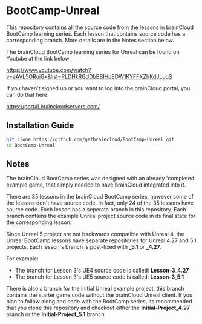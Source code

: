 # BootCamp-Unreal

This repository contains all the source code from the lessons in brainCloud BootCamp learning series. Each lesson that contains source code has a corresponding branch. More details are in the Notes section below.

The brainCloud BootCamp learning series for Unreal can be found on Youtube at the link below:

https://www.youtube.com/watch?v=aAVL5ORuiGk&list=PLDHkRGdDbBBIHpEDW1KYFFXZlrKdJLuqS

If you haven't signed up or you want to log into the brainCloud portal, you can do that here:

https://portal.braincloudservers.com/


## Installation Guide

```bash
git clone https://github.com/getbraincloud/BootCamp-Unreal.git
cd BootCamp-Unreal
```

## Notes

The brainCloud BootCamp series was designed with an already 'completed' example game, that simply needed to have brainCloud integrated into it.

There are 35 lessons in the brainCloud BootCamp series, however some of the lessons don't have source code. In fact, only 24 of the 35 lessons have source code. Each lesson has a seperate branch in this repository. Each branch contains the example Unreal project source code in its final state for the corresponding lesson. 

Since Unreal 5 project are not backwards compatible with Unreal 4, the Unreal BootCamp lessons have separate repositories for Unreal 4.27 and 5.1 projects. Each lesson's branch is post-fixed with **_5.1** or **_4.27**.

For example: 
  - The branch for Lesson 3's UE4 source code is called: **Lesson-3_4.27**
  - The branch for Lesson 3's UE5 source code is called: **Lesson-3_5.1**

There is also a branch for the initial Unreal example project, this branch contains the starter game code without the brainCloud Unreal client. If you plan to follow along and code with the BootCamp series, its recommended that you clone this repository and checkout either the **Initial-Project_4.27** branch or the **Initial-Project_5.1** branch.

